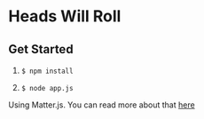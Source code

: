 # Heads Will Roll


## Get Started


1. `$ npm install`

2. `$ node app.js`


Using Matter.js. You can read more about that [here](http://brm.io/matter-js/docs/index.html)
